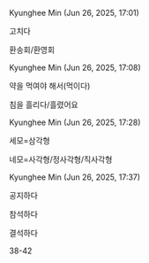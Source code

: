 Kyunghee Min (Jun 26, 2025, 17:01)

고치다

환송회/환영회

Kyunghee Min (Jun 26, 2025, 17:08)

약을 먹여야 해서(먹이다)

침을 흘리다/흘렸어요

Kyunghee Min (Jun 26, 2025, 17:28)

세모=삼각형

네모=사각형/정사각형/직사각형

Kyunghee Min (Jun 26, 2025, 17:37)

공지하다

참석하다

결석하다

38-42